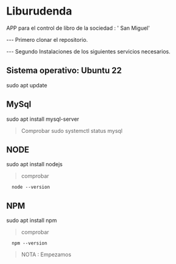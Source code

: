 # Liburudenda
APP para el control de libro de la sociedad : ' San Miguel'

--- Primero clonar el repositorio.

--- Segundo Instalaciones de los siguientes servicios necesarios.
## Sistema operativo: Ubuntu 22

 sudo apt update

## MySql

 sudo apt install mysql-server

  > Comprobar
     sudo systemctl status mysql

## NODE
   
   sudo apt install nodejs

   > comprobar

      node --version

## NPM

   sudo apt install npm

   > comprobar

      npm --version


> NOTA : Empezamos
